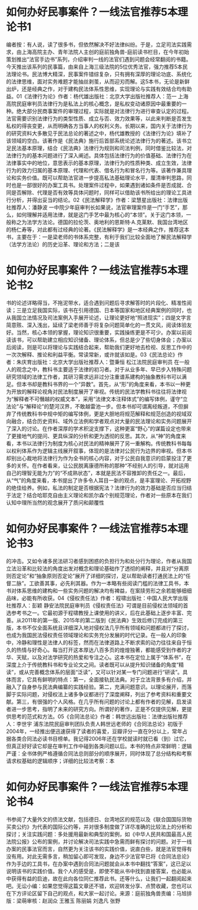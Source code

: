 # 如何办好民事案件？一线法官推荐5本理论书1

编者按：有人说，读了很多书，但依然解决不好法律纠纷。于是，立足司法实践需求，由上海高院主办、青年法院人主创的庭前独角兽-庭前读书栏目，在今年初始策划推出“法官手边书”系列，介绍审判一线的法官们遇到问题会经常翻阅的书籍。今天推出该系列的民事篇，由来自上海三级法院的5位优秀法官，强力推荐5本民法理论书。民法博大精深，民事案件错综复杂，只有拥有深厚的理论功底、系统化的法律思维，面对实务难题才能抽丝剥茧，从而迎刃而解。这5本书，无论是新鲜出炉，还是经典之作，对于建构民法体系性思维，实现理论与实践有效结合均有助益。01《法律行为论》作者：杨代雄出版社：北京大学出版社推荐人：范一  上海高院民庭审判员法律行为是私法上的核心概念，是私权变动诸原因中最重要的一种。绝大部分民商事案件的审理过程，实际就是对法律行为进行审查认定的过程。法官需要识别法律行为的类型性质、成立与否、效力效果等，以此来判断是否发生私权的得丧变更，从而明确各方当事人的权利义务。长期以来，国内关于法律行为的研究资料大多散见于民法总论的著述之中，杨代雄教授的《法律行为论》填补了该领域的空白。该著作是《民法典》施行后首部系统论述法律行为的著述。该书立足民法基本原理，结合《民法典》法律行为规则和司法判例，同时借鉴比较法，对法律行为的基本问题进行了深入阐述。具体包括法律行为的价值基础、法律行为在法律事实中的地位，意思表示的基本原理，法律行为的性质种类、成立生效，法律行为的效力归属的基本原理、代理和代表、借名行为和冒名行为等。该著作兼具理论和实务价值。既可以帮助法官进一步提高私法基础理论水平，厘清审判思路，同时也是一部很好的办案工具书。处理案件过程中，如果遇到诸如条件是否成就、合同是否解除、代理是否有效等具体问题时，同样可以借助该书所给出的理论工具进行分析，并得出妥当的结论。02《民法解释学》作者：梁慧星出版社：法律出版社推荐人：潘静波  一中院少年庭审判长如果说，法官审理案件是一门“手艺”，那么，如何理解并适用法律，就是这门手艺中最为核心的“本领”。关于这门本领，一般称之为法学方法论。德国的拉伦茨、奥地利的恩斯特·A.克莱默、我国台湾地区的杨仁寿等，对此都有过经典的论著。《民法解释学》是一本经典之作，推荐这本书，主要在于：一是梁老师的书体系完整，有利于我们比较全面地了解民法解释学（法学方法论）的历史沿革、理论和方法；二是该

# 如何办好民事案件？一线法官推荐5本理论书2

书的论述详略得当，不拖泥带水，适合遇到问题后寻求解答时的片段化、精准性阅读；三是立足我国实际，该书在引用德国、日本等国家和地区经典案例的同时，也从我国立法情况及司法案例入手展开论述，让理论更好地“照进现实”；四是文字言简意赅、深入浅出，延续了梁老师善于将复杂问题简单化的一贯文风，阅读体验友好。当然，核心本领的掌握，理论知识很重要，实践操练更是不可少。办案以前阅读该书，可以帮助建立相应知识储备、理论体系，但总是少了些切身体会；办案以后阅读，则是可以将理论与实践结合起来，帮助我们更好地去检视、反思工作中的一次次解释、推论和利益平衡。常读常新，或许就该如是。03《民法总论》作者：朱庆育出版社：北京大学出版社推荐人：暨秉恒  松江法院民庭审判员  在一般人的观念之中，教科书主要适于法律的初习者。对于从业多年、早已步入特殊问题研究领域的法律工作者，其研习需求远非过分注重谱系建构的抽象教科书可以满足。但本书却是教科书界的一个“异数”。首先，从“形”的角度来看，本书以一种更为开放的解释论视角对民法制度展开了审视。传统的民法学教科书往往将法律视为“解释者不可僭越的权威文本”，采用“法律文本注释体式”的编写体例，谨守“立法论”与“解释论”的楚河汉界，不敢越雷池一步。但本书却可谓离经叛道，不但摒弃了传统教科书中规中矩的编写体例，更是大胆地将规范解释和规范创造的视域双向融合，结合历史资料、域外立法例和学者观点对大量的民法理论和实务问题展开了深入的讨论。在作者深厚的学术积淀支撑下，这种更富“野心”的谋篇设定也带来了更接地气的提问、更具纵深的分析和更为透彻的反思。其次，从“神”的角度来看，本书以法律行为制度为核心对民法的精神展开了另一重解构。传统教科书每每以权利体系作为逻辑主线展开叙事，体现的是法律对公民行为边界的审视。但本书却别出心裁地将法律行为作为全书的核心内容，对于公民自我意识的启蒙投注了更多的关怀。在作者看来，让公民脱离康德所称的那种“不经别人的引导，就对运用自己的理智无能为力”的“不成熟状态”，本就是民法不容推卸的责任之一。最后，从“气”的角度来看，本书提出了许多令人耳目一新的观点，是丰富理论、开拓视野的绝佳给养。例如，私法的制定是否根据宪法？法律行为的效力基础是否应当归结于法定？结合哈耶克自由主义理论和凯尔森个别规范理论，作者对一些原本在我们认知中理所当然的观念展开了质问和颠覆性

# 如何办好民事案件？一线法官推荐5本理论书3

的冲击。又如令诸多民法研习者感到困惑的负担行为和处分行为理论，作者从我国立法沿革和比较法的角度出发对概念和理论基础作了透彻的阐释，并且对“分离原则否定论”和“抽象原则否定论”展开了详细的探讨，足以帮助读者打通民法上的“任督二脉”。工欲善其事，必先利其器。作为一本略有些阅读门槛的法律工具书，本书对体系思维的建构和一些实务问题的解决均有裨益，在案牍劳形之余若能够细细品味，必能有所收获。04《侵权责任法》作者：程啸出版社：中国人民大学出版社推荐人：彭颖  静安法院民庭审判员《侵权责任法》可谓是目前侵权法领域的首选参考书之一。它最初源于程啸教授上课使用的讲义，后在此基础上逐步丰富、完善。从2011年的第一版、2015年的第二版到《民法典》生效后修订完成的第三版，本书不仅全面系统且详细深入地对侵权法几乎所有领域和问题都进行了探讨，也成为我国民法侵权责任领域理论和实务充分发展的时代记录。在一般人的印象中，冷静和理性是法律人的标签，然而在法律道路上不断求索的动力往往来自于恒久的热情与好奇心。每当打开这本厚达八百多页的煌煌独著，都能感受到作者的才华、天赋，以及对法学研究的热爱和专注之心。这本书在定位上属于“体系书”，在深度上介于传统教科书和专业论文之间。读者既可以从提升知识储备的角度“精读”，或从完善概念体系的层面“泛读”，又可以针对某一专门问题进行“研读”。具体而言，它具有鲜明的特点：第一，全面接轨民法典。对于立法背景多有介绍，并融入了自身参与民法典编纂的实践经验。第二，充满问题意识。以理论展开，而落脚于实际问题，对侵权法上诸多争议都进行了深度阐释，列出了参考资料和重要文献。第三，有很强的个人风格。在几乎所有问题的讨论上都有作者的见解，启发读者进一步思考，指明了未来的研究方向。所谓好的著作，正是不仅提供见解，更提供思考的范式和方法。05《合同法总论》作者：韩世远出版社：法律出版社推荐人：李世宇 浦东法院民庭审判团队负责人韩世远老师的《合同法总论》初版于2004年，一经推出便迅速获得了读者的喜爱，豆瓣评分一直在9分以上，常年占据各类合同法必读书目榜单。我记得2006年还在学校就读时就已看（到）过它，但真正好好读它却是在审判工作中碰到各类问题以后。本书的特点非常鲜明：逻辑严谨：全书体例严格遵循合同法总则部分的顺序展开，同时体现了总分结构和考察请求权基础的逻辑顺序；详细的比较法考察：本

# 如何办好民事案件？一线法官推荐5本理论书4

书参阅了大量外文的债法文献，包括德日、台湾地区的规范以及《联合国国际货物买卖公约》为代表的国际公约等，并对很多制度做了详尽准确的比较法上的分析和探讨；关注实践问题：多处援用最新和典型的案例，如《中华人民共和国最高人民法院公报》公布的案例，并讨论解决司法实践中急需而鲜有探讨的问题。对于一线办案的民事法官而言，自然更为关注该书的实践价值，说直白些，就是法官觉得有没有用。对此无需多言，稍加留心即可发现，身边不少法官早已将《合同法总论》作为手边的工具书，在办案中遇到合同法问题就会从本书中翻找“答案”，这已足以说明该书的实践价值。我个人的感受是，即使不能从书中找到直接答案，也必能从中获得有益的启迪，故在此向各位同仁推荐此书。还等什么，让我们一起翻阅起来吧。无讼小编：如果您觉得这篇文章还不错，欢迎转发分享、点赞收藏，您也可以在下方评论区留下自己的观点，和大家一起讨论。来源：庭前独角兽责编：马旭排版：梁萌审核：赵润众 王雅玉 陈丽娟 刘逸凡 张野


